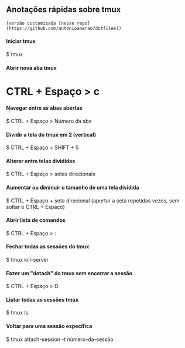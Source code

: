 ## Anotações rápidas sobre tmux 
    (versão customizada [nesse repo](https://github.com/antonioanerao/dotfiles))

#### Iniciar tmux

$ tmux

#### Abrir nova aba tmux

# CTRL + Espaço > c

#### Navegar entre as abas abertas

$ CTRL + Espaço > Número da aba

#### Dividir a tela do tmux em 2 (vertical)

$ CTRL + Espaço > SHIFT + 5

#### Alterar entre telas divididas

$ CTRL + Espaço > setas direcionais 

#### Aumentar ou diminuir o tamanho de uma tela dividida

$ CTRL + Espaço + seta direcional (apertar a seta repetidas vezes, sem soltar o CTRL + Espaço)

#### Abrir lista de comandos

$ CTRL + Espaço > :

#### Fechar todas as sessões do tmux

$ tmux kill-server

#### Fazer um "detach" do tmux sem encerrar a sessão

$ CTRL + Espaço > D

#### Listar todas as sessões tmux

$ tmux ls

#### Voltar para uma sessão específica

$ tmux attach-session -t número-da-sessão
